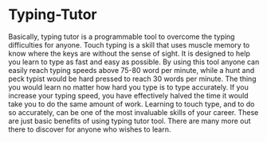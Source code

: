 # Typing-Tutor
Basically, typing tutor is a programmable tool to overcome the typing difficulties for anyone. Touch typing is a skill that uses muscle memory to know where the keys are without the sense of sight. It is designed to help you learn to type as fast and easy as possible.
By using this tool anyone can easily reach typing speeds above 75-80 word per minute, while a hunt and peck typist would be hard pressed to reach 30 words per minute.
The thing you would learn no matter how hard you type is to type accurately.
If you increase your typing speed, you have effectively halved the time it would take you to do the same amount of work.
Learning to touch type, and to do so accurately, can be one of the most invaluable skills of your career.
These are just basic benefits of using typing tutor tool. There are many more out there to discover for anyone who wishes to learn.
